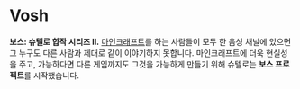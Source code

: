 # Vosh

**보스: 슈텔로 합작 시리즈 II.**
[마인크래프트](https://www.minecraft.net/)를 하는 사람들이 모두 한 음성 채널에 있으면
그 누구도 다른 사람과 제대로 같이 이야기하지 못합니다.
마인크래프트에 더욱 현실성을 주고, 가능하다면
다른 게임까지도 그것을 가능하게 만들기 위해
슈텔로는 **보스 프로젝트**를 시작했습니다.
